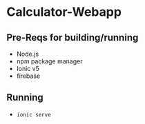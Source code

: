 # Calculator-Webapp

## Pre-Reqs for building/running

- Node.js
- npm package manager
- Ionic v5
- firebase

## Running

- `ionic serve`
